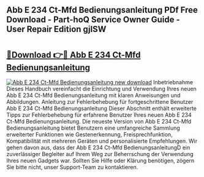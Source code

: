 ## Abb E 234 Ct-Mfd Bedienungsanleitung PDf Free Download - Part-hoQ Service Owner Guide - User Repair Edition gjISW

# <h2><a href="http://df2y75.blite.top/?on=Abb+E+234+Ct-Mfd+Bedienungsanleitung">🔗Download 👉🔴 Abb E 234 Ct-Mfd Bedienungsanleitung</a></h2>

[![Abb E 234 Ct-Mfd Bedienungsanleitung new download](https://i.imgur.com/lujVjoI.png)](http://df2y75.blite.top/?on=Abb+E+234+Ct-Mfd+Bedienungsanleitung)
Inbetriebnahme Dieses Handbuch vereinfacht die Einrichtung und Verwendung Ihres neuen Abb E 234 Ct-Mfd Bedienungsanleitung mit klaren Anweisungen und Abbildungen. Anleitung zur Fehlerbehebung für fortgeschrittene Benutzer Abb E 234 Ct-Mfd Bedienungsanleitung Dieser Abschnitt enthält erweiterte Tipps zur Fehlerbehebung für erfahrene Benutzer Ihres neuen Abb E 234 Ct-Mfd Bedienungsanleitung. Die neueste Version von Abb E 234 Ct-Mfd Bedienungsanleitung bietet Benutzern eine umfangreiche Sammlung erweiterter Funktionen wie Gestenerkennung, Freisprechfunktion, Kompatibilität mit mehreren Geräten und personalisierte Empfehlungen. Wir gehen davon aus, dass der Abb E 234 Ct-Mfd BedienungsanleitungD ein zuverlässiger Begleiter auf Ihrem Weg zur Beherrschung der Verwendung Ihres neuen Gadgets war. Sollten Sie Hilfe oder Klärung benötigen, zögern Sie bitte nicht, unser Support-Team zu kontaktieren.
